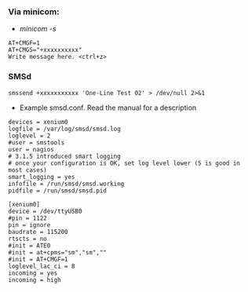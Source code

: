
### Via minicom: 
* *minicom -s*
```
AT+CMGF=1
AT+CMGS="+xxxxxxxxxx"
Write message here. <ctrl+z>
```

### SMSd
```
smssend +xxxxxxxxxxx 'One-Line Test 02' > /dev/null 2>&1
```
* Example smsd.conf. Read the manual for a description
```
devices = xenium0
logfile = /var/log/smsd/smsd.log
loglevel = 2
#user = smstools
user = nagios
# 3.1.5 introduced smart logging
# once your configuration is OK, set log level lower (5 is good in most cases)
smart_logging = yes
infofile = /run/smsd/smsd.working
pidfile = /run/smsd/smsd.pid

[xenium0]
device = /dev/ttyUSB0
#pin = 1122
pin = ignore
baudrate = 115200
rtscts = no
#init = ATE0
#init = at+cpms="sm","sm",""
#init = AT+CMGF=1
loglevel_lac_ci = 8
incoming = yes
incoming = high 
```